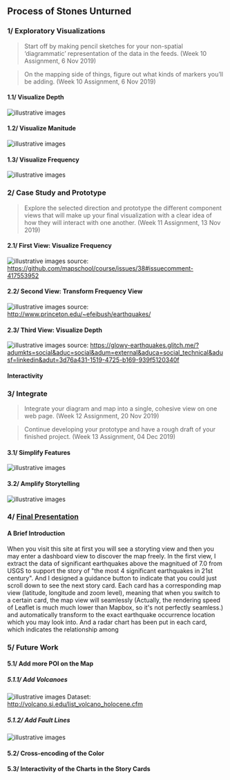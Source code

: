 ## Process of Stones Unturned

### 1/ Exploratory Visualizations

> Start off by making pencil sketches for your non-spatial ‘diagrammatic’ representation of the data in the feeds. (Week 10 Assignment, 6 Nov 2019)

> On the mapping side of things, figure out what kinds of markers you’ll be adding. (Week 10 Assignment, 6 Nov 2019)

#### 1.1/ Visualize Depth
![illustrative images](./1_diagrammatic_depth.jpg)

#### 1.2/ Visualize Manitude
![illustrative images](./1_markers_magnitude.jpg)

#### 1.3/ Visualize Frequency
![illustrative images](./1_markers_frequency.jpg)

### 2/ Case Study and Prototype

> Explore the selected direction and prototype the different component views that will make up your final visualization with a clear idea of how they will interact with one another. (Week 11 Assignment, 13 Nov 2019)

#### 2.1/ First View: Visualize Frequency
![illustrative images](./2_prototype_frequency_plane.jpg)
source: https://github.com/mapschool/course/issues/38#issuecomment-417553952

#### 2.2/ Second View: Transform Frequency View
![illustrative images](./2_prototype_frequency_stack.jpg)
source: http://www.princeton.edu/~efeibush/earthquakes/

#### 2.3/ Third View: Visualize Depth
![illustrative images](./2_prototype_depth.jpg)
source: https://glowy-earthquakes.glitch.me/?adumkts=social&aduc=social&adum=external&aduca=social_technical&adusf=linkedin&adut=3d76a431-1519-4725-b169-939f5120340f

#### Interactivity

### 3/ Integrate

> Integrate your diagram and map into a single, cohesive view on one web page. (Week 12 Assignment, 20 Nov 2019) 

> Continue developing your prototype and have a rough draft of your finished project. (Week 13 Assignment, 04 Dec 2019)

#### 3.1/ Simplify Features
![illustrative images](./3_integrate_simplify.png)

#### 3.2/ Amplify Storytelling
![illustrative images](./3_integrate_amplify.png)

### 4/ [Final Presentation](https://github.com/gitacoco/dvia-2019/tree/master/3.mapping-space/final_project)
#### A Brief Introduction
When you visit this site at first you will see a storyting view and then you may enter a dashboard view to discover the map freely.
In the first view, I extract the data of significant earthquakes above the magnitued of 7.0 from USGS to support the story of "the most 4 significant earthquakes in 21st century". And I designed a guidance button to indicate that you could just scroll down to see the next story card. Each card has a corresponding map view (latitude, longitude and zoom level), meaning that when you switch to a certain card, the map view will seamlessly (Actually, the rendering speed of Leaflet is much much lower than Mapbox, so it's not perfectly seamless.) and automatically transform to the exact earthquake occurrence location which you may look into. And a radar chart has been put in each card, which indicates the relationship among 

### 5/ Future Work
#### 5.1/ Add more POI on the Map
##### 5.1.1/ Add Volcanoes
![illustrative images](./5_future_work_volcanoes.png)
Dataset: http://volcano.si.edu/list_volcano_holocene.cfm
##### 5.1.2/ Add Fault Lines
![illustrative images](./5_future_work_fault.png)

#### 5.2/ Cross-encoding of the Color
#### 5.3/ Interactivity of the Charts in the Story Cards
